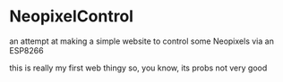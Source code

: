 # NeopixelControl

an attempt at making a simple website to control some Neopixels via an ESP8266

this is really my first web thingy so, you know, its probs not very good


